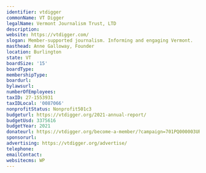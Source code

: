 ```yaml
---
identifier: vtdigger
commonName: VT Digger
legalName: Vermont Journalism Trust, LTD
description:
website: https://vtdigger.com/
slogan: Member-supported journalism. Informing and engaging Vermont.
masthead: Anne Galloway, Founder
location: Burlington
state: VT
boardSize: '15'
boardType:
membershipType:
boardurl:
bylawsurl:
numberOfEmployees:
taxID: 27-1553931
taxIDLocal: '0087066'
nonprofitStatus: Nonprofit501c3
budgeturl: https://vtdigger.org/2021-annual-report/
budgetUsd: 3375616
budgetYear: 2021
donateurl: https://vtdigger.org/become-a-member/?campaign=701PQ000003URU5YAO
sponsorurl:
advertising: https://vtdigger.org/advertise/
telephone:
emailContact:
websitecms: WP
---
```


